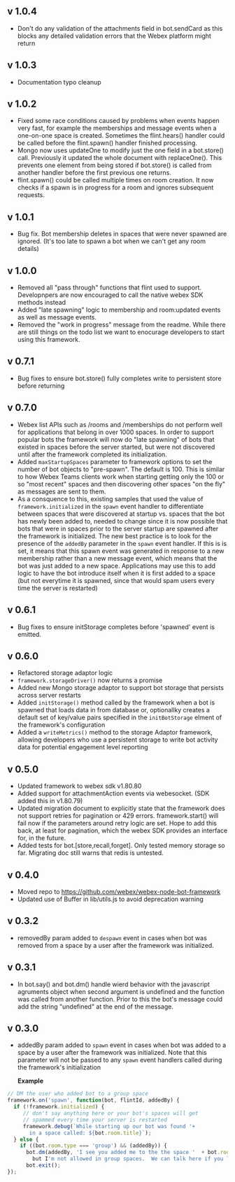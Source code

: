 ## v 1.0.4
* Don't do any validation of the attachments field in bot.sendCard as this blocks any detailed validation errors that the Webex platform might return

## v 1.0.3
* Documentation typo cleanup

## v 1.0.2
* Fixed some race conditions caused by problems when events happen very fast, for example the memberships and message events when a one-on-one space is created.  Sometimes the flint.hears() handler could be called before the flint.spawn() handler finished processing.
* Mongo now uses updateOne to modify just the one field in a bot.store() call.  Previously it updated the whole document with replaceOne().  This prevents one element from being stored if bot.store() is called from another handler before the first previous one returns.
* flint.spawn() could be called multiple times on room creation.  It now checks if a spawn is in progress for a room and ignores subsequent requests.

## v 1.0.1
* Bug fix. Bot membership deletes in spaces that were never spawned are ignored.   (It's too late to spawn a bot when we can't get any room details)

## v 1.0.0
* Removed all "pass through" functions that flint used to support.   Developnpers are now encouraged to call the native webex SDK methods instead
* Added "late spawning" logic to membership and room:updated events as well as message events.
* Removed the "work in progress" message from the readme.   While there are still things on the todo list we want to enocurage developers to start using this framework.

## v 0.7.1
* Bug fixes to ensure bot.store() fully completes write to persistent store before returning

## v 0.7.0
* Webex list APIs such as /rooms and /memberships do not perform well for applications that belong in over 1000 spaces.   In order to support popular bots the framework will now do "late spawning" of bots that existed in spaces before the server started, but were not discovered until after the framework completed its initialization.
* Added `maxStartupSpaces` parameter to framework options to set the number of bot objects to "pre-spawn".   The default is 100.  This is similar to how Webex Teams clients work when starting getting only the 100 or so "most recent" spaces and then discovering other spaces "on the fly" as messages are sent to them.
* As a consquence to this, existing samples that used the value of `framework.initialized` in the `spawn` event handler to differentiate between spaces that were discovered at startup vs. spaces that the bot has newly been added to, needed to change since it is now possible that bots that were in spaces prior to the server startup are spawned after the framework is initialized.  The new best practice is to look for the presence of the `addedBy` parameter in the `spawn` event handler.  If this is is set, it means that this spawn event was generated in response to a new membership rather than a new message event, which means that the bot was just added to a new space.   Applications may use this to add logic to have the bot introduce itself when it is first added to a space (but not everytime it is spawned, since that would spam users every time the server is restarted)

## v 0.6.1
* Bug fixes to ensure initStorage completes before 'spawned' event is emitted.

## v 0.6.0
* Refactored storage adaptor logic
* `framework.storageDriver()` now returns a promise 
* Added new Mongo storage adaptor to support bot storage that persists across server restarts
* Added `initStorage()` method called by the framework when a bot is spawned that loads data in from database or, optionallky creates a default set of key/value pairs specified in the `initBotStorage` elment of the framework's configuration
* Added a `writeMetrics()` method to the storage Adaptor framework, allowing developers who use a persistent storage to write bot activity data for potential engagement level reporting

## v 0.5.0
* Updated framework to webex sdk v1.80.80
* Added support for attachmentAction events via webesocket.  (SDK added this in v1.80.79)
* Updated migration document to explicitly state that the framework does not support retries for pagination or 429 errors.   framework.start() will fail now if the parameters around retry logic are set.  Hope to add this back, at least for pagination, which the webex SDK provides an interface for, in the future.
* Added tests for bot.[store,recall,forget].   Only tested memory storage so far.  Migrating doc still warns that redis is untested.
  
## v 0.4.0
* Moved repo to https://github.com/webex/webex-node-bot-framework
* Updated use of Buffer in lib/utils.js to avoid deprecation warning
  
## v 0.3.2
* removedBy param added to `despawn` event in cases when bot was removed from a space by a user after the framework was initialized.  
  
## v 0.3.1
* In bot.say() and bot.dm() handle wierd behavior with the javascript agruments object when second argument is undefined and the function was called from another function.   Prior to this the bot's message could add the string "undefined" at the end of the message.
  
## v 0.3.0
* addedBy param added to `spawn` event in cases when bot was added to a space by a user after the framework was initialized.  Note that this parameter will not be passed to any `spawn` event handlers called during the framework's initialization
  
  **Example**  
```js
// DM the user who added bot to a group space
framework.on('spawn', function(bot, flintId, addedBy) {
  if (!framework.initialized) {
     // don't say anything here or your bot's spaces will get
     // spammed every time your server is restarted
     framework.debug(`While starting up our bot was found '+
       in a space called: ${bot.room.title}`);
  } else {
    if ((bot.room.type === 'group') && (addedBy)) {
      bot.dm(addedBy, 'I see you added me to the the space '  + bot.room.title + ',
        but I'm not allowed in group spaces.  We can talk here if you like.');
      bot.exit();
});
